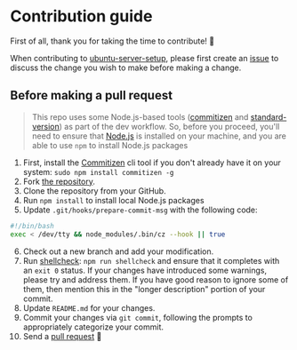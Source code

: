 # Contribution guide

First of all, thank you for taking the time to contribute! 🎉

When contributing to [ubuntu-server-setup](https://github.com/engineervix/ubuntu-server-setup), please first create an [issue](https://github.com/engineervix/ubuntu-server-setup/issues) to discuss the change you wish to make before making a change.

## Before making a pull request

> This repo uses some Node.js-based tools ([commitizen](https://github.com/commitizen/cz-cli) and [standard-version](https://github.com/conventional-changelog/standard-version)) as part of the dev workflow. So, before you proceed, you'll need to ensure that [Node.js](https://nodejs.org) is installed on your machine, and you are able to use `npm` to install Node.js packages

1. First, install the [Commitizen](https://github.com/commitizen/cz-cli) cli tool if you don't already have it on your system: `sudo npm install commitizen -g`
2. Fork [the repository](https://github.com/engineervix/ubuntu-server-setup).
3. Clone the repository from your GitHub.
4. Run `npm install` to install local Node.js packages
5. Update `.git/hooks/prepare-commit-msg` with the following code:

```bash
#!/bin/bash
exec < /dev/tty && node_modules/.bin/cz --hook || true
```

6. Check out a new branch and add your modification.
7. Run [shellcheck](https://www.shellcheck.net/): `npm run shellcheck` and ensure that it completes with an `exit 0` status. If your changes have introduced some warnings, please try and address them. If you have good reason to ignore some of them, then mention this in the "longer description" portion of your commit.
8. Update `README.md` for your changes.
9. Commit your changes via `git commit`, following the prompts to appropriately categorize your commit.
10. Send a [pull request](https://github.com/engineervix/ubuntu-server-setup/pulls) 🙏
